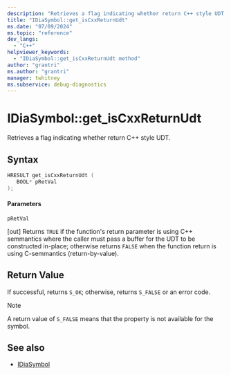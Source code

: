 ```yaml
---
description: "Retrieves a flag indicating whether return C++ style UDT."
title: "IDiaSymbol::get_isCxxReturnUdt"
ms.date: "07/09/2024"
ms.topic: "reference"
dev_langs:
  - "C++"
helpviewer_keywords:
  - "IDiaSymbol::get_isCxxReturnUdt method"
author: "grantri"
ms.author: "grantri"
manager: twhitney
ms.subservice: debug-diagnostics
---
```


# IDiaSymbol::get_isCxxReturnUdt

Retrieves a flag indicating whether return C++ style UDT.

## Syntax

```C++
HRESULT get_isCxxReturnUdt ( 
   BOOL* pRetVal
);
```

#### Parameters

 `pRetVal`

[out] Returns `TRUE` if the function's return parameter is using C++ semmantics where the caller must pass a buffer for the UDT to be constructed in-place; otherwise returns `FALSE` when the function return is using C-semmantics (return-by-value).

## Return Value

 If successful, returns `S_OK`; otherwise, returns `S_FALSE` or an error code.

> [!NOTE]
> A return value of `S_FALSE` means that the property is not available for the symbol.

## See also
- [IDiaSymbol](../../debugger/debug-interface-access/idiasymbol.md)

